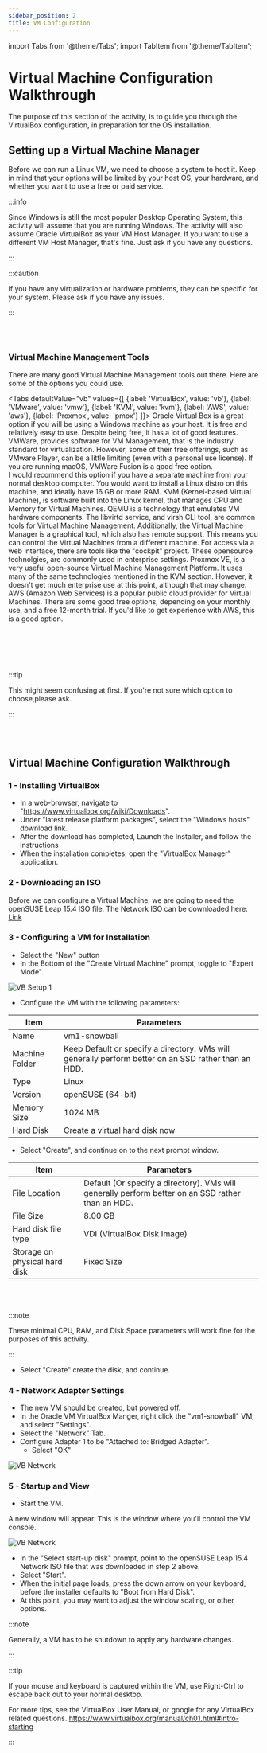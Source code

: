 ```yaml
---
sidebar_position: 2
title: VM Configuration
---
```


import Tabs from '@theme/Tabs';
import TabItem from '@theme/TabItem';

# Virtual Machine Configuration Walkthrough

The purpose of this section of the activity, is to guide you through the VirtualBox configuration, in preparation for the OS installation.

## Setting up a Virtual Machine Manager

Before we can run a Linux VM, we need to choose a system to host it. Keep in mind that your options will be limited by your host OS, your hardware, and whether you want to use a free or paid service.

:::info

Since Windows is still the most popular Desktop Operating System, this activity will assume that you are running Windows. The activity will also assume Oracle VirtualBox as your VM Host Manager. If you want to use a different VM Host Manager, that's fine. Just ask if you have any questions.

:::

:::caution

If you have any virtualization or hardware problems, they can be specific for your system. Please ask if you have any issues.

:::

<br></br>

### Virtual Machine Management Tools

There are many good Virtual Machine Management tools out there. Here are some of the options you could use.

<Tabs
  defaultValue="vb"
  values={[
    {label: 'VirtualBox', value: 'vb'},
    {label: 'VMware', value: 'vmw'},
    {label: 'KVM', value: 'kvm'},
    {label: 'AWS', value: 'aws'},
    {label: 'Proxmox', value: 'pmox'}
  ]}> 
  <TabItem value="vb">
  Oracle Virtual Box is a great option if you will be using a Windows machine as your host. It is free and relatively easy to use. Despite being free, it has a lot of good features.
  </TabItem>
  <TabItem value="vmw">
  VMWare, provides software for VM Management, that is the industry standard for virtualization. However, some of their free offerings, such as VMware Player, can be a little limiting (even with a personal use license). If you are running macOS, VMWare Fusion is a good free option.  
  </TabItem>
  <TabItem value="kvm">
  I would recommend this option if you have a separate machine from your normal desktop computer. You would want to install a Linux distro on this machine, and ideally have 16 GB or more RAM. KVM (Kernel-based Virtual Machine), is software built into the Linux kernel, that manages CPU and Memory for Virtual Machines. QEMU is a technology that emulates VM hardware components. The libvirtd service, and virsh CLI tool, are common tools for Virtual Machine Management. Additionally, the Virtual Machine Manager is a graphical tool, which also has remote support. This means you can control the Virtual Machines from a different machine. For access via a web interface, there are tools like the "cockpit" project. These opensource technolgies, are commonly used in enterprise settings.
  </TabItem>
  <TabItem value="pmox">
  Proxmox VE, is a very useful open-source Virtual Machine Management Platform. It uses many of the same technologies mentioned in the KVM section. However, it doesn't get much enterprise use at this point, although that may change.
  </TabItem>    
  <TabItem value="aws">
  AWS (Amazon Web Services) is a popular public cloud provider for Virtual Machines. There are some good free options, depending on your monthly use, and a free 12-month trial. If you'd like to get experience with AWS, this is a good option.
  </TabItem>
</Tabs>

<br></br>
<br></br>

:::tip

This might seem confusing at first. If you're not sure which option to choose,please ask.

:::

<br></br>

## Virtual Machine Configuration Walkthrough

### 1 - Installing VirtualBox
- In a web-browser, navigate to "https://www.virtualbox.org/wiki/Downloads".
- Under "latest release platform packages", select the "Windows hosts" download link.
- After the download has completed, Launch the Installer, and follow the instructions
- When the installation completes, open the "VirtualBox Manager" application.

### 2 - Downloading an ISO

Before we can configure a Virtual Machine, we are going to need the openSUSE Leap 15.4 ISO file. The Network ISO can be downloaded here: [Link](https://get.opensuse.org/leap/15.4/)

### 3 - Configuring a VM for Installation

- Select the "New" button
- In the Bottom of the "Create Virtual Machine" prompt, toggle to "Expert Mode".

![VB Setup 1](/img/vm-acts/vb-config-1.PNG)

- Configure the VM with the following parameters:

|Item | Parameters |
| ---  | ---       |
|Name | vm1-snowball|   
|Machine Folder| Keep Default or specify a directory. VMs will generally perform better on an SSD rather than an HDD.|
|Type| Linux |
|Version | openSUSE (64-bit)|
|Memory Size| 1024 MB|
|Hard Disk | Create a virtual hard disk now|

- Select "Create", and continue on to the next prompt window.

|Item | Parameters |
|---  |---         |
|File Location | Default (Or specify a directory). VMs will generally perform better on an SSD rather than an HDD.|
|File Size | 8.00 GB|
|Hard disk file type | VDI (VirtualBox Disk Image)|
|Storage on physical hard disk|Fixed Size|

<br></br>

:::note

These minimal CPU, RAM, and Disk Space parameters will work fine for the purposes of this activity.

:::

- Select "Create" create the disk, and continue.

### 4 - Network Adapter Settings

- The new VM should be created, but powered off. 
- In the Oracle VM VirtualBox Manger, right click the "vm1-snowball" VM, and select "Settings".
- Select the "Network" Tab.
- Configure Adapter 1 to be "Attached to: Bridged Adapter".
  - Select "OK"

![VB Network](/img/vm-acts/vb-network.PNG)

### 5 - Startup and View

- Start the VM.

A new window will appear. This is the window where you'll control the VM console.

![VB Network](/img/vm-acts/vb-config-2.PNG)

- In the "Select start-up disk" prompt, point to the openSUSE Leap 15.4 Network ISO file that was downloaded in step 2 above.
- Select "Start".
- When the initial page loads, press the down arrow on your keyboard, before the installer defaults to "Boot from Hard Disk".
- At this point, you may want to adjust the window scaling, or other options.

:::note

Generally, a VM has to be shutdown to apply any hardware changes.

:::


:::tip

If your mouse and keyboard is captured within the VM, use Right-Ctrl to escape back out to your normal desktop.

For more tips, see the VirtualBox User Manual, or google for any VirtualBox related questions.
https://www.virtualbox.org/manual/ch01.html#intro-starting

:::